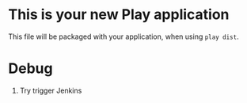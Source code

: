 This is your new Play application
=====================================

This file will be packaged with your application, when using `play dist`.

Debug
======

1. Try trigger Jenkins

